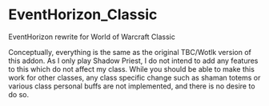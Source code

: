 # EventHorizon_Classic
EventHorizon rewrite for World of Warcraft Classic

Conceptually, everything is the same as the original TBC/Wotlk version of this addon. As I only play Shadow Priest, I do not intend to add any features to this which do not affect my class. While you should be able to make this work for other classes, any class specific change such as shaman totems or various class personal buffs are not implemented, and there is no desire to do so.
